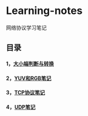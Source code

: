 # Learning-notes
网络协议学习笔记

## 目录
#### 1，[大小端判断与转换](https://github.com/edisongz/Learning-notes/blob/master/CPU%20%E5%A4%A7%E5%B0%8F%E7%AB%AF%E5%88%A4%E6%96%AD%E5%92%8C%E8%BD%AC%E6%8D%A2.md)
#### 2，[YUV和RGB笔记](https://github.com/edisongz/Learning-notes/blob/master/RGB%E5%92%8CYUV.md)
#### 3，[TCP协议笔记](https://github.com/edisongz/Learning-notes/blob/master/TCP%E5%8D%8F%E8%AE%AE%E8%AF%BB%E4%B9%A6%E7%AC%94%E8%AE%B0/TCP%E5%8D%8F%E8%AE%AE%E8%AF%BB%E4%B9%A6%E7%AC%94%E8%AE%B0.md)
#### 4，[UDP笔记](https://github.com/edisongz/Learning-notes/blob/master/UDP%E7%AC%94%E8%AE%B0/UDP%E7%AC%94%E8%AE%B0.md)


